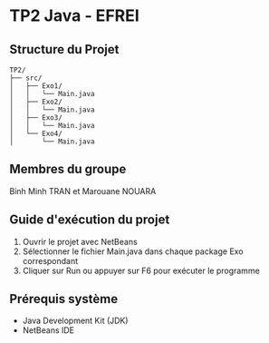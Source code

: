 # TP2 Java - EFREI

## Structure du Projet

```
TP2/
├── src/
│   ├── Exo1/
│   │   └── Main.java
│   ├── Exo2/
│   │   └── Main.java
│   ├── Exo3/
│   │   └── Main.java
│   └── Exo4/
│       └── Main.java
```

## Membres du groupe
Binh Minh TRAN et Marouane NOUARA

## Guide d'exécution du projet
1. Ouvrir le projet avec NetBeans
2. Sélectionner le fichier Main.java dans chaque package Exo correspondant
3. Cliquer sur Run ou appuyer sur F6 pour exécuter le programme

## Prérequis système
- Java Development Kit (JDK)
- NetBeans IDE
